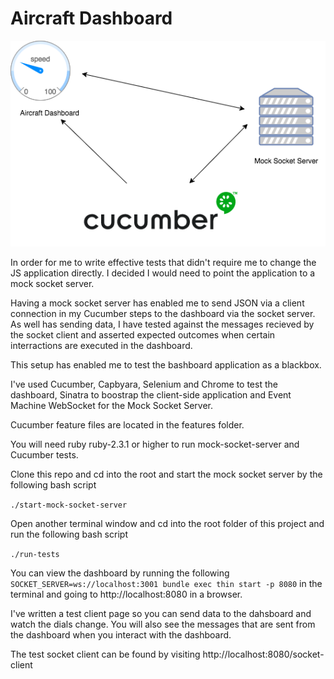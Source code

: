 # Aircraft Dashboard

![testing diagram](./dashboard-testing.png)

In order for me to write effective tests that didn't require me to change the JS application directly. I decided I would need to point the application to a mock socket server. 

Having a mock socket server has enabled me to send JSON via a client connection in my Cucumber steps to the dashboard via the socket server.
As well has sending data, I have tested against the messages recieved by the socket client and asserted expected outcomes when certain interractions are executed in the dashboard.

This setup has enabled me to test the bashboard application as a blackbox.

I've used Cucumber, Capbyara, Selenium and Chrome to test the dashboard, Sinatra to boostrap the client-side application and Event Machine WebSocket for the Mock Socket Server.

Cucumber feature files are located in the features folder.

You will need ruby ruby-2.3.1 or higher to run mock-socket-server and Cucumber tests.

Clone this repo and cd into the root and start the mock socket server by the following bash script

```./start-mock-socket-server```

Open another terminal window and cd into the root folder of this project and run the following bash script

```./run-tests```


You can view the dashboard by running the following ```SOCKET_SERVER=ws://localhost:3001 bundle exec thin start -p 8080``` in the terminal and going to http://localhost:8080 in a browser. 

I've written a test client page so you can send data to the dahsboard and watch the dials change. You will also see the messages that are sent from the dashboard when you interact with the dashboard.

The test socket client can be found by visiting http://localhost:8080/socket-client


